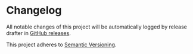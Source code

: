 # Changelog 

All notable changes of this project will be automatically logged by release drafter in 
[GitHub releases](https://github.com/jenkins/bootstrap4-api-plugin/releases). 

This project adheres to [Semantic Versioning](https://semver.org/spec/v2.0.0.html).
